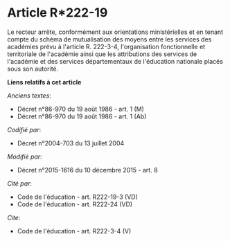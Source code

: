 # Article R*222-19

Le recteur arrête, conformément aux orientations ministérielles et en tenant compte du schéma de mutualisation des moyens
entre les services des académies prévu à l'article R. 222-3-4, l'organisation fonctionnelle et territoriale de l'académie
ainsi que les attributions des services de l'académie et des services départementaux de l'éducation nationale placés sous son
autorité.

**Liens relatifs à cet article**

_Anciens textes_:

  - Décret n°86-970 du 19 août 1986 - art. 1 (M)
  - Décret n°86-970 du 19 août 1986 - art. 1 (Ab)

_Codifié par_:

  - Décret n°2004-703 du 13 juillet 2004

_Modifié par_:

  - Décret n°2015-1616 du 10 décembre 2015 - art. 8

_Cité par_:

  - Code de l'éducation - art. R222-19-3 (VD)
  - Code de l'éducation - art. R222-24 (VD)

_Cite_:

  - Code de l'éducation - art. R222-3-4 (V)

